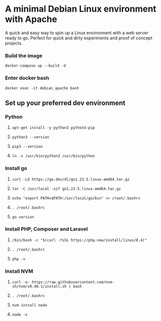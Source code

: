 # A minimal Debian Linux environment with Apache

A quick and easy way to spin up a Linux environment with a web server ready to go. Perfect for quick and dirty experiments and proof of concept projects.

### Build the image

`docker-compose up --build -d`

### Enter docker bash

`docker exec -it debian_apache bash`

## Set up your preferred dev environment

### Python

1. `apt-get install -y python3 python3-pip`

2. `python3 --version`

3. `pip3 --version`

4. `ln -s /usr/bin/python3 /usr/bin/python`

### Install go

1. `curl -LO https://go.dev/dl/go1.23.5.linux-amd64.tar.gz`

2. `tar -C /usr/local -xzf go1.23.5.linux-amd64.tar.gz`

3. `echo "export PATH=$PATH:/usr/local/go/bin" >> /root/.bashrc`

4. `. /root/.bashrc`

5. `go version`

### Install PHP, Composer and Laravel

1. `/bin/bash -c "$(curl -fsSL https://php.new/install/linux/8.4)"`

2. `. /root/.bashrc `

3. `php -v`

### Install NVM

1. `curl -o- https://raw.githubusercontent.com/nvm-sh/nvm/v0.40.1/install.sh | bash`

2. `. /root/.bashrc `

3. `nvm install node`

4. `node -v`
